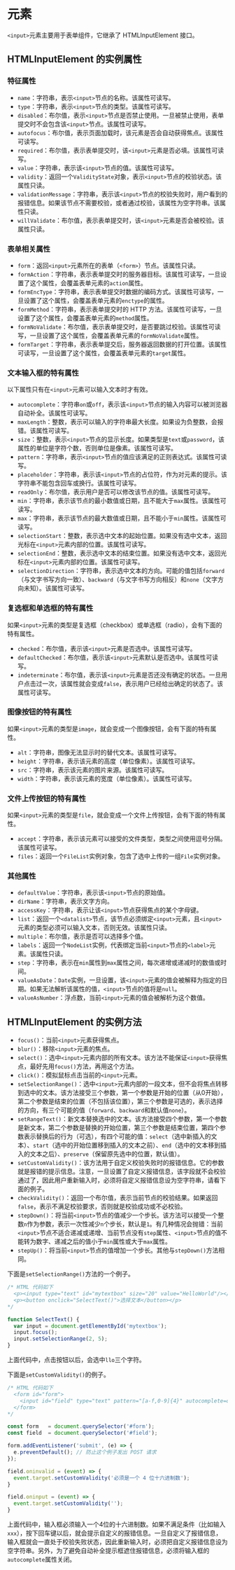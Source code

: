 # 元素

`<input>`元素主要用于表单组件，它继承了 HTMLInputElement 接口。

## HTMLInputElement 的实例属性

### 特征属性

* `name`：字符串，表示`<input>`节点的名称。该属性可读写。
* `type`：字符串，表示`<input>`节点的类型。该属性可读写。
* `disabled`：布尔值，表示`<input>`节点是否禁止使用。一旦被禁止使用，表单提交时不会包含该`<input>`节点。该属性可读写。
* `autofocus`：布尔值，表示页面加载时，该元素是否会自动获得焦点。该属性可读写。
* `required`：布尔值，表示表单提交时，该`<input>`元素是否必填。该属性可读写。
* `value`：字符串，表示该`<input>`节点的值。该属性可读写。
* `validity`：返回一个`ValidityState`对象，表示`<input>`节点的校验状态。该属性只读。
* `validationMessage`：字符串，表示该`<input>`节点的校验失败时，用户看到的报错信息。如果该节点不需要校验，或者通过校验，该属性为空字符串。该属性只读。
* `willValidate`：布尔值，表示表单提交时，该`<input>`元素是否会被校验。该属性只读。

### 表单相关属性

* `form`：返回`<input>`元素所在的表单（`<form>`）节点。该属性只读。
* `formAction`：字符串，表示表单提交时的服务器目标。该属性可读写，一旦设置了这个属性，会覆盖表单元素的`action`属性。
* `formEncType`：字符串，表示表单提交时数据的编码方式。该属性可读写，一旦设置了这个属性，会覆盖表单元素的`enctype`的属性。
* `formMethod`：字符串，表示表单提交时的 HTTP 方法。该属性可读写，一旦设置了这个属性，会覆盖表单元素的`method`属性。
* `formNoValidate`：布尔值，表示表单提交时，是否要跳过校验。该属性可读写，一旦设置了这个属性，会覆盖表单元素的`formNoValidate`属性。
* `formTarget`：字符串，表示表单提交后，服务器返回数据的打开位置。该属性可读写，一旦设置了这个属性，会覆盖表单元素的`target`属性。

### 文本输入框的特有属性

以下属性只有在`<input>`元素可以输入文本时才有效。

* `autocomplete`：字符串`on`或`off`，表示该`<input>`节点的输入内容可以被浏览器自动补全。该属性可读写。
* `maxLength`：整数，表示可以输入的字符串最大长度。如果设为负整数，会报错。该属性可读写。
* `size`：整数，表示`<input>`节点的显示长度。如果类型是`text`或`password`，该属性的单位是字符个数，否则单位是像素。该属性可读写。
* `pattern`：字符串，表示`<input>`节点的值应该满足的正则表达式。该属性可读写。
* `placeholder`：字符串，表示该`<input>`节点的占位符，作为对元素的提示。该字符串不能包含回车或换行。该属性可读写。
* `readOnly`：布尔值，表示用户是否可以修改该节点的值。该属性可读写。
* `min`：字符串，表示该节点的最小数值或日期，且不能大于`max`属性。该属性可读写。
* `max`：字符串，表示该节点的最大数值或日期，且不能小于`min`属性。该属性可读写。
* `selectionStart`：整数，表示选中文本的起始位置。如果没有选中文本，返回光标在`<input>`元素内部的位置。该属性可读写。
* `selectionEnd`：整数，表示选中文本的结束位置。如果没有选中文本，返回光标在`<input>`元素内部的位置。该属性可读写。
* `selectionDirection`：字符串，表示选中文本的方向。可能的值包括`forward`（与文字书写方向一致）、`backward`（与文字书写方向相反）和`none`（文字方向未知）。该属性可读写。

### 复选框和单选框的特有属性

如果`<input>`元素的类型是复选框（checkbox）或单选框（radio），会有下面的特有属性。

* `checked`：布尔值，表示该`<input>`元素是否选中。该属性可读写。
* `defaultChecked`：布尔值，表示该`<input>`元素默认是否选中。该属性可读写。
* `indeterminate`：布尔值，表示该`<input>`元素是否还没有确定的状态。一旦用户点击过一次，该属性就会变成`false`，表示用户已经给出确定的状态了。该属性可读写。

### 图像按钮的特有属性

如果`<input>`元素的类型是`image`，就会变成一个图像按钮，会有下面的特有属性。

* `alt`：字符串，图像无法显示时的替代文本。该属性可读写。
* `height`：字符串，表示该元素的高度（单位像素）。该属性可读写。
* `src`：字符串，表示该元素的图片来源。该属性可读写。
* `width`：字符串，表示该元素的宽度（单位像素）。该属性可读写。

### 文件上传按钮的特有属性

如果`<input>`元素的类型是`file`，就会变成一个文件上传按钮，会有下面的特有属性。

* `accept`：字符串，表示该元素可以接受的文件类型，类型之间使用逗号分隔。该属性可读写。
* `files`：返回一个`FileList`实例对象，包含了选中上传的一组`File`实例对象。

### 其他属性

* `defaultValue`：字符串，表示该`<input>`节点的原始值。
* `dirName`：字符串，表示文字方向。
* `accessKey`：字符串，表示让该`<input>`节点获得焦点的某个字母键。
* `list`：返回一个`<datalist>`节点，该节点必须绑定`<input>`元素，且`<input>`元素的类型必须可以输入文本，否则无效。该属性只读。
* `multiple`：布尔值，表示是否可以选择多个值。
* `labels`：返回一个`NodeList`实例，代表绑定当前`<input>`节点的`<label>`元素。该属性只读。
* `step`：字符串，表示在`min`属性到`max`属性之间，每次递增或递减时的数值或时间。
* `valueAsDate`：`Date`实例，一旦设置，该`<input>`元素的值会被解释为指定的日期。如果无法解析该属性的值，`<input>`节点的值将是`null`。
* `valueAsNumber`：浮点数，当前`<input>`元素的值会被解析为这个数值。

## HTMLInputElement 的实例方法

* `focus()`：当前`<input>`元素获得焦点。
* `blur()`：移除`<input>`元素的焦点。
* `select()`：选中`<input>`元素内部的所有文本。该方法不能保证`<input>`获得焦点，最好先用`focus()`方法，再用这个方法。
* `click()`：模拟鼠标点击当前的`<input>`元素。
* `setSelectionRange()`：选中`<input>`元素内部的一段文本，但不会将焦点转移到选中的文本。该方法接受三个参数，第一个参数是开始的位置（从0开始），第二个参数是结束的位置（不包括该位置），第三个参数是可选的，表示选择的方向，有三个可能的值（`forward`、`backward`和默认值`none`）。
* `setRangeText()`：新文本替换选中的文本。该方法接受四个参数，第一个参数是新文本，第二个参数是替换的开始位置，第三个参数是结束位置，第四个参数表示替换后的行为（可选），有四个可能的值：`select`（选中新插入的文本）、`start`（选中的开始位置移到插入的文本之前）、`end`（选中的文本移到插入的文本之后）、`preserve`（保留原先选中的位置，默认值）。
* `setCustomValidity()`：该方法用于自定义校验失败时的报错信息。它的参数就是报错的提示信息。注意，一旦设置了自定义报错信息，该字段就不会校验通过了，因此用户重新输入时，必须将自定义报错信息设为空字符串，请看下面的例子。
* `checkValidity()`：返回一个布尔值，表示当前节点的校验结果。如果返回`false`，表示不满足校验要求，否则就是校验成功或不必校验。
* `stepDown()`：将当前`<input>`节点的值减少一个步长。该方法可以接受一个整数`n`作为参数，表示一次性减少`n`个步长，默认是`1`。有几种情况会抛错：当前`<input>`节点不适合递减或递增、当前节点没有`step`属性、`<input>`节点的值不能转为数字、递减之后的值小于`min`属性或大于`max`属性。
* `stepUp()`：将当前`<input>`节点的值增加一个步长。其他与`stepDown()`方法相同。

下面是`setSelectionRange()`方法的一个例子。

```javascript
/* HTML 代码如下
  <p><input type="text" id="mytextbox" size="20" value="HelloWorld"/></p>
  <p><button onclick="SelectText()">选择文本</button></p>
*/

function SelectText() {
  var input = document.getElementById('mytextbox');
  input.focus();
  input.setSelectionRange(2, 5);
}
```

上面代码中，点击按钮以后，会选中`llo`三个字符。

下面是`setCustomValidity()`的例子。

```javascript
/* HTML 代码如下
  <form id="form">
    <input id="field" type="text" pattern="[a-f,0-9]{4}" autocomplete=off>
  </form>
*/

const form   = document.querySelector('#form');
const field  = document.querySelector('#field');

form.addEventListener('submit', (e) => {
  e.preventDefault(); // 防止这个例子发出 POST 请求
});

field.oninvalid = (event) => {
  event.target.setCustomValidity('必须是一个 4 位十六进制数');
}

field.oninput = (event) => {
  event.target.setCustomValidity('');
}
```

上面代码中，输入框必须输入一个4位的十六进制数。如果不满足条件（比如输入`xxx`），按下回车键以后，就会提示自定义的报错信息。一旦自定义了报错信息，输入框就会一直处于校验失败状态，因此重新输入时，必须把自定义报错信息设为空字符串。另外，为了避免自动补全提示框遮住报错信息，必须将输入框的`autocomplete`属性关闭。


